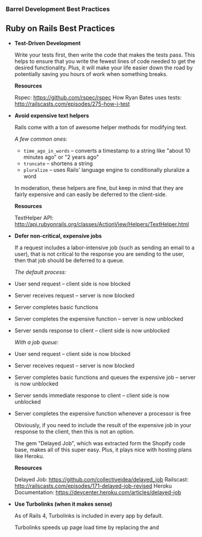 ### Barrel Development Best Practices

Ruby on Rails Best Practices
----------------------------

*	**Test-Driven Development**

	Write your tests first, then write the code that makes the tests pass. This helps to ensure that you write the fewest lines of code needed to get the desired functionality. Plus, it will make your life easier down the road by potentially saving you hours of work when something breaks.
	
	**Resources**
	
	Rspec: https://github.com/rspec/rspec
	How Ryan Bates uses tests: http://railscasts.com/episodes/275-how-i-test




*	**Avoid expensive text helpers**

	Rails come with a ton of awesome helper methods for modifying text. 
	
	*A few common ones:*

	- ```time_ago_in_words``` – converts a timestamp to a string like "about 10 minutes ago" or "2 years ago"
	- ```truncate``` – shortens a string
	- ```pluralize``` – uses Rails' language engine to conditionally pluralize a word

	In moderation, these helpers are fine, but keep in mind that they are fairly expensive and can easily be deferred to the client-side.
	
	**Resources**

	TextHelper API: http://api.rubyonrails.org/classes/ActionView/Helpers/TextHelper.html





*	**Defer non-critical, expensive jobs**

	If a request includes a labor-intensive job (such as sending an email to a user), that is not critical to the response you are sending to the user, then that job should be deferred to a queue. 
	
	*The default process:*

  - User send request – client side is now blocked
  - Server receives request – server is now blocked
  - Server completes basic functions
  - Server completes the expensive function – server is now unblocked
  - Server sends response to client – client side is now unblocked

	*With a job queue:*

  - User send request – client side is now blocked
  - Server receives request – server is now blocked
  - Server completes basic functions and queues the expensive job – server is now unblocked
  - Server sends immediate response to client – client side is now unblocked
  - Server completes the expensive function whenever a processor is free


	Obviously, if you need to include the result of the expensive job in your response to the client, then this is not an option.

	The gem "Delayed Job", which was extracted form the Shopify code base, makes all of this super easy. Plus, it plays nice with hosting plans like Heroku.

	
	**Resources**

	Delayed Job: https://github.com/collectiveidea/delayed_job
	Railscast: http://railscasts.com/episodes/171-delayed-job-revised
	Heroku Documentation: https://devcenter.heroku.com/articles/delayed-job






*	**Use Turbolinks (when it makes sense)**

	As of Rails 4, Turbolinks is included in every app by default. 

	Turbolinks speeds up page load time by replacing the <body> and <title> tags, rather than loading a whole new page. If you're developing a straightforward, page-based app, Turbolinks is probably going to help you out. If you're developing a javascript heavy app, you may want to think about excluding it.

	**Known Issues:**

	In earlier versions, there was an issue with Twitter Bootstrap and jQuery UI compatibility, but I believe these have all been worked out. However, if they do give you issues, there are various third-party gems that bridge the gap (notes in the Railscast on Turbolinks).

	**Resources**

	Turbolinks: https://github.com/rails/turbolinks/
	Railscast: http://railscasts.com/episodes/390-turbolinks





*	**Fat Models, Skinny controllers, and Scopes**

	Keep those controllers slim. Move any code that doesn't directly relate to the response into the model.
	
	**Bad:**

	controllers/tasks_controller.rb
	``` ruby

	def index
	  @complete_tasks = Task.all :conditions => {['complete == ?', true]}
	  @incomplete_tasks = Task.all :conditions => {['complete == ?', false]}
	end

	```

	**Good:**

	models/task.rb
	``` ruby

	scope :complete, lambda { where('complete == ?', true) }
	scope :incomplete, lambda { where('complete == ?', false) }

	```


	controllers/tasks_controller.rb
	``` ruby

	def index
	  @complete_tasks = Task.complete.all
	  @incomplete_tasks = Task.incomplete.all
	end

	```

	The real advantage here is that we can now use the ```:complete``` and ```:incomplete``` scopes in other parts of the app. For example. If we want to see all incomplete tasks for a specific user, we could do something like:

	``` ruby
	
	@user = User.find(:id)
	@user_tasks = @user.tasks.incomplete

	```


*	**Shallow Nesting**

	Developers are often tempted to nest all of their resources like so:

	```myapp.com/projects/12/tasks/193/comments/148```

	Try to avoid nesting more than 2 levels deep, as it will gum up your link helpers in Rails, and create unnecessarily long URLs. 

	You should also consider using shallow nesting, which results in routes like this:

	```
	myapp.com/projects/12
	myapp.com/projects/12/tasks
	myapp.com/projects/12/tasks/new
	myapp.com/tasks/193
	myapp.com/tasks/193/comments/
	myapp.com/comments/148
	```

	This gives you the semantic benefit of nested routes, but without the long URLs.

	**Resources**

	Rails Routing Guide: http://guides.rubyonrails.org/routing.html




